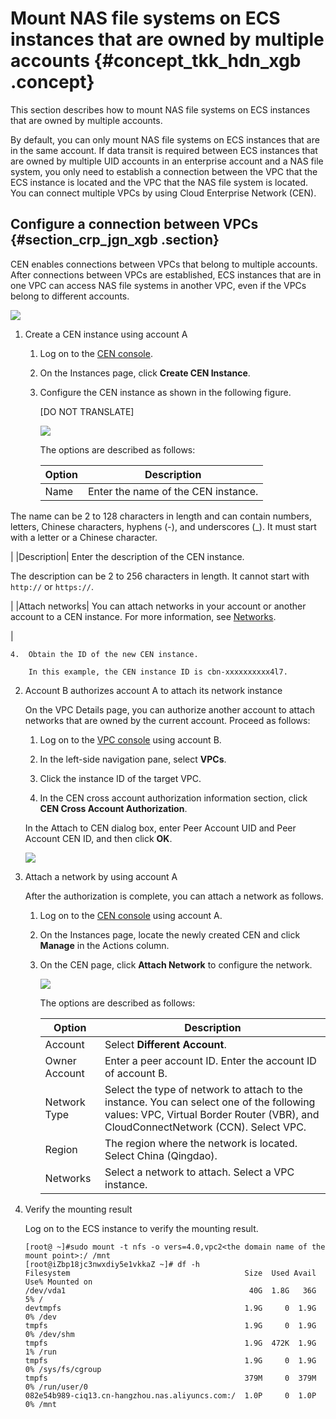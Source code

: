 # Mount NAS file systems on ECS instances that are owned by multiple accounts {#concept_tkk_hdn_xgb .concept}

This section describes how to mount NAS file systems on ECS instances that are owned by multiple accounts.

By default, you can only mount NAS file systems on ECS instances that are in the same account. If data transit is required between ECS instances that are owned by multiple UID accounts in an enterprise account and a NAS file system, you only need to establish a connection between the VPC that the ECS instance is located and the VPC that the NAS file system is located. You can connect multiple VPCs by using Cloud Enterprise Network \(CEN\).

## Configure a connection between VPCs {#section_crp_jgn_xgb .section}

CEN enables connections between VPCs that belong to multiple accounts. After connections between VPCs are established, ECS instances that are in one VPC can access NAS file systems in another VPC, even if the VPCs belong to different accounts.

![](http://static-aliyun-doc.oss-cn-hangzhou.aliyuncs.com/assets/img/132369/155382878339653_en-US.png)

1.  Create a CEN instance using account A
    1.  Log on to the [CEN console](https://cen.console.aliyun.com/).
    2.  On the Instances page, click **Create CEN Instance**.
    3.  Configure the CEN instance as shown in the following figure.

        \[DO NOT TRANSLATE\]

        ![](http://static-aliyun-doc.oss-cn-hangzhou.aliyuncs.com/assets/img/132139/155382878339616_en-US.png)

        The options are described as follows:

        |Option|Description|
        |------|-----------|
        |Name| Enter the name of the CEN instance.

 The name can be 2 to 128 characters in length and can contain numbers, letters, Chinese characters, hyphens \(-\), and underscores \(\_\). It must start with a letter or a Chinese character.

 |
        |Description| Enter the description of the CEN instance.

 The description can be 2 to 256 characters in length. It cannot start with `http://` or `https://`.

 |
        |Attach networks| You can attach networks in your account or another account to a CEN instance. For more information, see [Networks](https://partners-intl.aliyun.com/help/doc-detail/66001.htm).

 |

    4.  Obtain the ID of the new CEN instance.

        In this example, the CEN instance ID is cbn-xxxxxxxxxx4l7.

2.  Account B authorizes account A to attach its network instance

    On the VPC Details page, you can authorize another account to attach networks that are owned by the current account. Proceed as follows:

    1. Log on to the [VPC console](https://vpcnext.console.aliyun.com/) using account B.

    2. In the left-side navigation pane, select **VPCs**.

    3. Click the instance ID of the target VPC.

    4. In the CEN cross account authorization information section, click **CEN Cross Account Authorization**.

    In the Attach to CEN dialog box, enter Peer Account UID and Peer Account CEN ID, and then click **OK**.

    ![](http://static-aliyun-doc.oss-cn-hangzhou.aliyuncs.com/assets/img/132369/155382878339688_en-US.png)

3.  Attach a network by using account A

    After the authorization is complete, you can attach a network as follows.

    1.  Log on to the [CEN console](https://cen.console.aliyun.com/) using account A.
    2.  On the Instances page, locate the newly created CEN and click **Manage** in the Actions column.
    3.  On the CEN page, click **Attach Network** to configure the network.

        ![](http://static-aliyun-doc.oss-cn-hangzhou.aliyuncs.com/assets/img/132369/155382878339689_en-US.png)

        The options are described as follows:

        |Option|Description|
        |------|-----------|
        |Account|Select **Different Account**.|
        |Owner Account|Enter a peer account ID. Enter the account ID of account B.|
        |Network Type|Select the type of network to attach to the instance. You can select one of the following values: VPC, Virtual Border Router \(VBR\), and CloudConnectNetwork \(CCN\). Select VPC.|
        |Region|The region where the network is located. Select China \(Qingdao\).|
        |Networks|Select a network to attach. Select a VPC instance.|

4.  Verify the mounting result

    Log on to the ECS instance to verify the mounting result.

    ```
    [root@ ~]#sudo mount -t nfs -o vers=4.0,vpc2<the domain name of the mount point>:/ /mnt
    [root@iZbp18jc3nwxdiy5e1vkkaZ ~]# df -h
    Filesystem                                       Size  Used Avail Use% Mounted on
    /dev/vda1                                         40G  1.8G   36G   5% /
    devtmpfs                                         1.9G     0  1.9G   0% /dev
    tmpfs                                            1.9G     0  1.9G   0% /dev/shm
    tmpfs                                            1.9G  472K  1.9G   1% /run
    tmpfs                                            1.9G     0  1.9G   0% /sys/fs/cgroup
    tmpfs                                            379M     0  379M   0% /run/user/0
    082e54b989-ciq13.cn-hangzhou.nas.aliyuncs.com:/  1.0P     0  1.0P   0% /mnt
    ```


